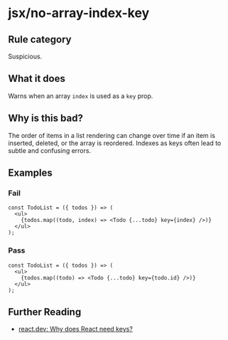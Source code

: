 # jsx/no-array-index-key

## Rule category

Suspicious.

## What it does

Warns when an array `index` is used as a `key` prop.

## Why is this bad?

The order of items in a list rendering can change over time if an item is inserted, deleted, or the array is reordered. Indexes as keys often lead to subtle and confusing errors.

## Examples

### Fail

```tsx
const TodoList = ({ todos }) => (
  <ul>
    {todos.map((todo, index) => <Todo {...todo} key={index} />)}
  </ul>
);
```

### Pass

```tsx
const TodoList = ({ todos }) => (
  <ul>
    {todos.map((todo) => <Todo {...todo} key={todo.id} />)}
  </ul>
);
```

## Further Reading

- [react.dev: Why does React need keys?](https://react.dev/learn/rendering-lists#why-does-react-need-keys)
